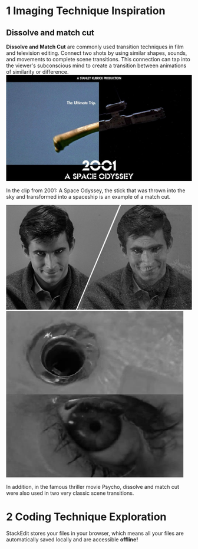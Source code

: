 # 1 Imaging Technique Inspiration
## Dissolve and match cut
**Dissolve and Match Cut** are commonly used transition techniques in film and television editing. Connect two shots by using similar shapes, sounds, and movements to complete scene transitions. This connection can tap into the viewer's subconscious mind to create a transition between animations of similarity or difference.
![2001: A Space Odyssey](readmeImages/2001_A_Space_Odyssey.jpeg)

In the clip from 2001: A Space Odyssey, the stick that was thrown into the sky and transformed into a spaceship is an example of a match cut.

![psycho01](readmeImages/psycho01.jpg)
![psycho02](readmeImages/psycho02.jpg)

In addition, in the famous thriller movie Psycho, dissolve and match cut were also used in two very classic scene transitions.

# 2 Coding Technique Exploration

StackEdit stores your files in your browser, which means all your files are automatically saved locally and are accessible **offline!**